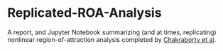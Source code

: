 # Replicated-ROA-Analysis

A report, and Jupyter Notebook summarizing (and at times, replicating) nonlinear region-of-attraction analysis completed by [Chakraborty et al](https://www.sciencedirect.com/science/article/abs/pii/S0967066110002595).
